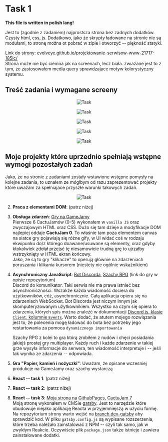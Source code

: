 # Task 1



**This file is written in polish lang!**

Jest to (zgodnie z zadaniem) najprostsza strona bez zadnych dodatków.
Czysty html, css, js. Dodatkowo, jako że skrypty ładowane na stronie nie są modułami,
to stronę można ot pobrać w zipie i otworzyć -- piękność statyki.

Link do strony: [evolveye.github.io/projektowanie-serwisow-www-21717-185ic/](https://evolveye.github.io/projektowanie-serwisow-www-21717-185ic/)<br>
Strona może nie być ciemna jak na screenach, lecz biała.
zwiazane jest to z tym, że zastosowałem media query sprawdzajace motyw kolorystyczny systemu.



## Treść zadania i wymagane screeny



<p style="text-align:center">
  <img src="./img/task.png" alt="Task">
</p>

<p style="text-align:center">
  <img src="./img/index.png" alt="Task">
</p>
<p style="text-align:center">
  <img src="./img/letter.png" alt="Task">
</p>
<p style="text-align:center">
  <img src="./img/book.png" alt="Task">
</p>
<p style="text-align:center">
  <img src="./img/form.png" alt="Task">
</p>



## Moje projekty które uprzednio spełniają wstępne wymogi pozostałych zadań



Jako, że na stronie z zadaniami zostały wstawione wstępne pomysły na kolejne zadania,
to uznałem ze mógłbym od razu zaprezentować projekty które uważam za spełniajace
przyszłe warunki takowych zadań.

<p style="text-align:center">
  <img src="./img/all_tasks.png" alt="Task">
</p>

 2. **Praca z elementami DOM**: (patrz niżej)
 3. **Obsługa zdarzeń**:
    [Gry na GameJamy](https://github.com/Evolveye/Game_jams)<br>
    Pierwsze 6 CactuJamów (0-5) wykonałem w `vanilla JS` oraz zwyczajowym HTML oraz CSS.
    Dużo się tam dzieje a modyfikacje DOM najlepiej oddaje **CactuJam 0**.
    To właśnie tam poza elementem canvas na siatce gry pojawiają się różne gify, w UI
    widać coś w rodzaju ekwipunku do/z którego doawane/usuwane są elementy,
    oraz gdyby ktokolwiek zdołał przejsć tę niesamowicie trudną grę to ujrzałby
    wstrzyknięty w HTML ekran końcowy.<br>
    Jako, ze są to gry "klikacze" to operują głównie na zdarzeniach poruszania i klikania kursorem
    (niestety nie ogólnie wskaźnikiem)
 4. **Asynchroniczny JavaScript**:
    [Bot Discorda](https://github.com/Evolveye/Cactu-discord.js),
    [Szachy RPG](https://github.com/Evolveye/CChess.io/) (link do gry w opisie repozytorium)<br>
    Discord do komunikator. Taki serwis nie ma prawa istnieć bez asynchroniczności.
    Wszakże każda wiadomość dociera do użytkowników, cóż, asynchronicznie.
    Całą aplikacja opiera się na zdarzeniach WebSocket. Bot Discorda jest niczym innym
    jak skomputeryzowanym użytkownikiem.
    Wszystko na czym się opiera to zdarzenia, których spis można znaleźć w dokumentacji
    [Discord.js, klasie `Client`, kolumnie `Events`](https://discord.js.org/#/docs/main/stable/class/Client).
    Warto dodać, że atutem mojego rozwiązania jest to,
    że polecenia mogę ładować do bota bez potrzeby jego restartowania za pomoca `dynamicznego importowania`

    Szachy RPG z kolei to gra którą zrobiłem z nudów i chęci posiadania jakiejś prostej gry multiplayer.
    Każdy ruch i każde zdarzenie w takiej grze wysyła informacje do serwera,
    ten wiadomość interpretuje i -- jeśli tak wynika ze zdarzenia -- odpowiada.

 5. **Gra "Papier, kamień i nożyczki"**:
    Uważam, że opisane wczesniej produkcje na GameJamy oraz szachy wystarczą

 6. **React -- task 1**: (patrz niżej)
 7. **React -- task 2**: (patrz niżej)
 8. **React -- task 3**:
    [Moja strona na GithubPages](https://evolveye.github.io/),
    [CactuJam 7](https://github.com/Evolveye/Game_jams/tree/master/CactuJam-7)<br>
    Moją stronę wykonałem w CMSie [gatsby](https://www.gatsbyjs.com/).
    Jest to narzędzie które obudowuje niejako aplikację Reacta w przyjemniejszą w użyciu formę.
    Na repozytorium strony warto wejść na
    [branch dev-gatsby](https://github.com/Evolveye/Evolveye.github.io/tree/dev-gatsby) aby sprawdzić kod.
    W pliku `gatsby.config.js` są wypisane rozszerzenia, które trzeba należało zainstalować z NPM --
    czyli tak samo, jak w zwykłym Reakcie.
    Oczywiście plik `package.json` także istnieje i zawiera zainstalowane dodatki.